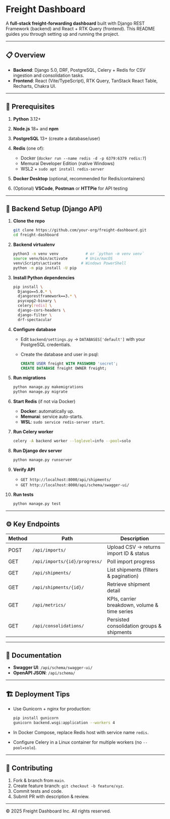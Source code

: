# Freight Dashboard

A **full‑stack freight‑forwarding dashboard** built with Django REST Framework (backend) and React + RTK Query (frontend). This README guides you through setting up and running the project.

---

## 📋 Overview

* **Backend**: Django 5.0, DRF, PostgreSQL, Celery + Redis for CSV ingestion and consolidation tasks.
* **Frontend**: React (Vite/TypeScript), RTK Query, TanStack React Table, Recharts, Chakra UI.

---

## 🚧 Prerequisites

1. **Python** 3.12+
2. **Node.js** 18+ and **npm**
3. **PostgreSQL** 13+ (create a database/user)
4. **Redis** (one of):

   * Docker (`docker run --name redis -d -p 6379:6379 redis:7`)
   * Memurai Developer Edition (native Windows)
   * WSL2 + `sudo apt install redis-server`
5. **Docker Desktop** (optional, recommended for Redis/containers)
6. (Optional) **VSCode**, **Postman** or **HTTPie** for API testing

---

## 🔧 Backend Setup (Django API)

1. **Clone the repo**

   ```bash
   git clone https://github.com/your-org/freight-dashboard.git
   cd freight-dashboard
   ```

2. **Backend virtualenv**

   ```bash
   python3 -m venv venv            # or `python -m venv venv`
   source venv/bin/activate        # Unix/macOS
   venv\Scripts\activate         # Windows PowerShell
   python -m pip install -U pip
   ```

3. **Install Python dependencies**

   ```bash
   pip install \
     Django==5.0.* \
     djangorestframework==3.* \
     psycopg2-binary \
     celery[redis] \
     django-cors-headers \
     django-filter \
     drf-spectacular
   ```

4. **Configure database**

   * Edit `backend/settings.py` → `DATABASES['default']` with your PostgreSQL credentials.
   * Create the database and user in psql:

     ```sql
     CREATE USER freight WITH PASSWORD 'secret';
     CREATE DATABASE freight OWNER freight;
     ```

5. **Run migrations**

   ```bash
   python manage.py makemigrations
   python manage.py migrate
   ```

6. **Start Redis** (if not via Docker)

   * **Docker**: automatically up.
   * **Memurai**: service auto-starts.
   * **WSL**: `sudo service redis-server start`.

7. **Run Celery worker**

   ```bash
   celery -A backend worker --loglevel=info --pool=solo
   ```

8. **Run Django dev server**

   ```bash
   python manage.py runserver
   ```

9. **Verify API**

   * `GET http://localhost:8000/api/shipments/`
   * `GET http://localhost:8000/api/schema/swagger-ui/`

10. **Run tests**

    ```bash
    python manage.py test
    ```

---

## ⚙️ Key Endpoints

| Method | Path                          | Description                                   |
| ------ | ----------------------------- | --------------------------------------------- |
| POST   | `/api/imports/`               | Upload CSV → returns import ID & status       |
| GET    | `/api/imports/{id}/progress/` | Poll import progress                          |
| GET    | `/api/shipments/`             | List shipments (filters & pagination)         |
| GET    | `/api/shipments/{id}/`        | Retrieve shipment detail                      |
| GET    | `/api/metrics/`               | KPIs, carrier breakdown, volume & time series |
| GET    | `/api/consolidations/`        | Persisted consolidation groups & shipments    |

---

## 📘 Documentation

* **Swagger UI**: `/api/schema/swagger-ui/`
* **OpenAPI JSON**: `/api/schema/`

---

## 🏗️ Deployment Tips

* Use Gunicorn + nginx for production:

  ```bash
  pip install gunicorn
  gunicorn backend.wsgi:application --workers 4
  ```
* In Docker Compose, replace Redis host with service name `redis`.
* Configure Celery in a Linux container for multiple workers (no `--pool=solo`).

---

## 🤝 Contributing

1. Fork & branch from `main`.
2. Create feature branch: `git checkout -b feature/xyz`.
3. Commit tests and code.
4. Submit PR with description & review.

---

© 2025 Freight Dashboard Inc. All rights reserved.
